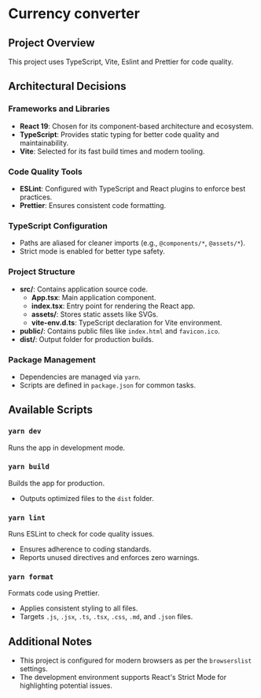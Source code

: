 # Currency converter

## Project Overview

This project uses TypeScript, Vite, Eslint and Prettier for code quality.

## Architectural Decisions

### Frameworks and Libraries

- **React 19**: Chosen for its component-based architecture and ecosystem.
- **TypeScript**: Provides static typing for better code quality and maintainability.
- **Vite**: Selected for its fast build times and modern tooling.

### Code Quality Tools

- **ESLint**: Configured with TypeScript and React plugins to enforce best practices.
- **Prettier**: Ensures consistent code formatting.

### TypeScript Configuration

- Paths are aliased for cleaner imports (e.g., `@components/*`, `@assets/*`).
- Strict mode is enabled for better type safety.

### Project Structure

- **src/**: Contains application source code.
  - **App.tsx**: Main application component.
  - **index.tsx**: Entry point for rendering the React app.
  - **assets/**: Stores static assets like SVGs.
  - **vite-env.d.ts**: TypeScript declaration for Vite environment.
- **public/**: Contains public files like `index.html` and `favicon.ico`.
- **dist/**: Output folder for production builds.

### Package Management

- Dependencies are managed via `yarn`.
- Scripts are defined in `package.json` for common tasks.

## Available Scripts

### `yarn dev`

Runs the app in development mode.

### `yarn build`

Builds the app for production.

- Outputs optimized files to the `dist` folder.

### `yarn lint`

Runs ESLint to check for code quality issues.

- Ensures adherence to coding standards.
- Reports unused directives and enforces zero warnings.

### `yarn format`

Formats code using Prettier.

- Applies consistent styling to all files.
- Targets `.js`, `.jsx`, `.ts`, `.tsx`, `.css`, `.md`, and `.json` files.

## Additional Notes

- This project is configured for modern browsers as per the `browserslist` settings.
- The development environment supports React's Strict Mode for highlighting potential issues.
